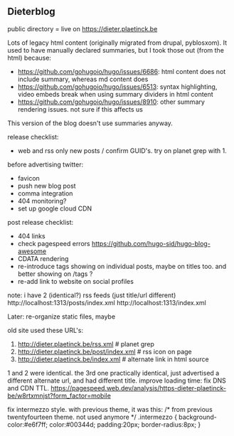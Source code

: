 ## Dieterblog

public directory = live on https://dieter.plaetinck.be

Lots of legacy html content (originally migrated from drupal, pyblosxom). It used to have manually declared summaries, but I took those out (from the html) because:

* https://github.com/gohugoio/hugo/issues/6686: html content does not include summary, whereas md content does
* https://github.com/gohugoio/hugo/issues/6513: syntax highlighting, video embeds break when using summary dividers in html content
* https://github.com/gohugoio/hugo/issues/8910: other summary rendering issues. not sure if this affects us

This version of the blog doesn't use summaries anyway.

release checklist:
* web and rss only new posts / confirm GUID's. try on planet grep with 1.

before advertising twitter:
* favicon
* push new blog post
* comma integration
* 404 monitoring?
* set up google cloud CDN

post release checklist:
* 404 links
* check pagespeed errors https://github.com/hugo-sid/hugo-blog-awesome
* CDATA rendering
* re-introduce tags showing on individual posts, maybe on titles too. and better showing on /tags ?
* re-add link to website on social profiles


note: i have 2 (identical?) rss feeds (just title/url different)
http://localhost:1313/posts/index.xml
http://localhost:1313/index.xml

Later:
re-organize static files, maybe

old site used these URL's:
1. http://dieter.plaetinck.be/rss.xml # planet grep
2. http://dieter.plaetinck.be/post/index.xml # rss icon on page
3. http://dieter.plaetinck.be/index.xml # alternate link in html source

1 and 2 were identical. the 3rd one practically identical, just advertised a different alternate url, and had different title.
improve loading time: fix DNS and CDN TTL.
https://pagespeed.web.dev/analysis/https-dieter-plaetinck-be/w8rtxmnjst?form_factor=mobile


fix intermezzo style.
with previous theme, it was this:
/* from previous twentyfourteen theme. not used anymore */
.intermezzo {
	background-color:#e6f7ff;
	color:#00344d;
	padding:20px;
	border-radius:8px;
}
